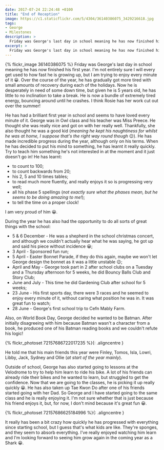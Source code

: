 ```yaml
---
date: 2017-07-24 22:24:48 +0100
title: "End of Reception"
image: https://c1.staticflickr.com/5/4304/36140386075_3429216618.jpg
tags:
- George
- Milestones
description: >
  Friday was George's last day in school meaning he has now finished his first year. I'm not entirely sure I will every get used to the how fast he is growing up, but I am trying to enjoy every minute of it. Over the course of the year, after each holiday, he has gradually got more tired throughout the terms. Now he is desperately in need of some down time, but given he is 5 years old, he has little to no inclination to stop. He is now a bundle of extremely tired energy, bouncing around until he crashes. 
excerpt: >
  Friday was George's last day in school meaning he has now finished his first year. I'm not entirely sure I will every get used to the how fast he is growing up, but I am trying to enjoy every minute of it. Over the course of the year, after each holiday, he has gradually got more tired throughout the terms. Now he is desperately in need of some down time, but given he is 5 years old, he has little to no inclination to stop. He is now a bundle of extremely tired energy, bouncing around until he crashes. 
---
```


{% flickr_image 36140386075 %}
Friday was George's last day in school meaning he has now finished his first year. I'm not entirely sure I will every get used to how fast he is growing up, but I am trying to enjoy every minute of it :grinning:. Over the course of the year, he has gradually got more tired with small amounts of recovery during each of the holidays. Now he is desperately in need of some down time, but given he is 5 years old, he has little to no inclination to take a break. He is now a bundle of extremely tired energy, bouncing around until he crashes. I think Rosie has her work cut out over the summer!

He has had a brilliant first year in school and seems to have loved every minute of it. George was in Owl class and his teacher was Miss Preece. He thought she was really nice and got on with her really well. Thankfully, she also thought he was a good kid (_meaning he kept his naughtiness for whilst he was at home, I suppose that's the right way round though_ :wink:). He has made incredible progress during the year, although only on his terms. When he has decided to put his mind to something, he has learnt it really quickly. Try to teach him something he's not interested in at the moment and it just doesn't go in! He has learnt:

 - to count to 100;
 - to count backwards from 20;
 - his 2, 5 and 10 times tables;
 - to read much more fluently, and really enjoys it so is progressing very well;
 - all his phase 5 spellings (_not exactly sure what the phases mean, but he seems to be doing amazing to me!_);
 - to tell the time on a proper clock!

I am very proud of him :grinning:.

During the year he has also had the opportunity to do all sorts of great things with the school:

 - 5 & 6 December - He was a shepherd in the school christmas concert, and although we couldn't actually hear what he was saying, he got up and said his piece without incidence :grinning:;
 - 3 April - Sponsored fun run;
 - 5 April - Easter Bonnet Parade, if they do this again, maybe we won't let George design the bonnet as it was a little unstable :wink:;
 - April and May - George took part in 2 after school clubs on a Tuesday and a Thursday afternoon for 5 weeks, he did Bouncy Balls Club and Story Club;
 - June and July - This time he did Gardening Club after school for 5 weeks;
 - 23 June - His first sports day, there were 3 races and he seemed to enjoy every minute of it, without caring what position he was in. It was great fun to watch;
 - 28 June - George's first school trip to Cefn Mably Farm.

Also, on World Book Day, George decided he wanted to be Batman. After initially disagreeing with him because Batman wasn't a character from a book, he produced one of his Batman reading books and we couldn't refute his logic!

{% flickr_photoset 72157686722017235 %}{: .aligncentre }

He told me that his main friends this year were Finley, Tomos, Isla, Lowri, Libby, Jack, Sydney and Ollie (_at start of the year mainly_).

Outside of school, George has also started going to lessons at the Velodrome to try to help him learn to ride his bike. A lot of his friends can already ride their bikes and he wanted to learn, but struggled to get the confidence. Now that we are going to the classes, he is picking it up really quickly :grinning:. He has also taken up Tae Kwon Do after one of his friends started going with her Dad. So George and I have started going to the same class and he is really enjoying it. I'm not sure whether that is just because his friend enjoys it, but, for now, I don't mind because it's great fun :grinning:.

{% flickr_photoset 72157686625184996 %}{: .aligncentre }

It really has been a bit crazy how quickly he has progressed with everything since starting school, but I guess that's what kids are like. They're sponges, and they seem to absorb everything. I've really enjoyed watching him learn and I'm looking forward to seeing him grow again in the coming year as a Shark :grinning:. 
